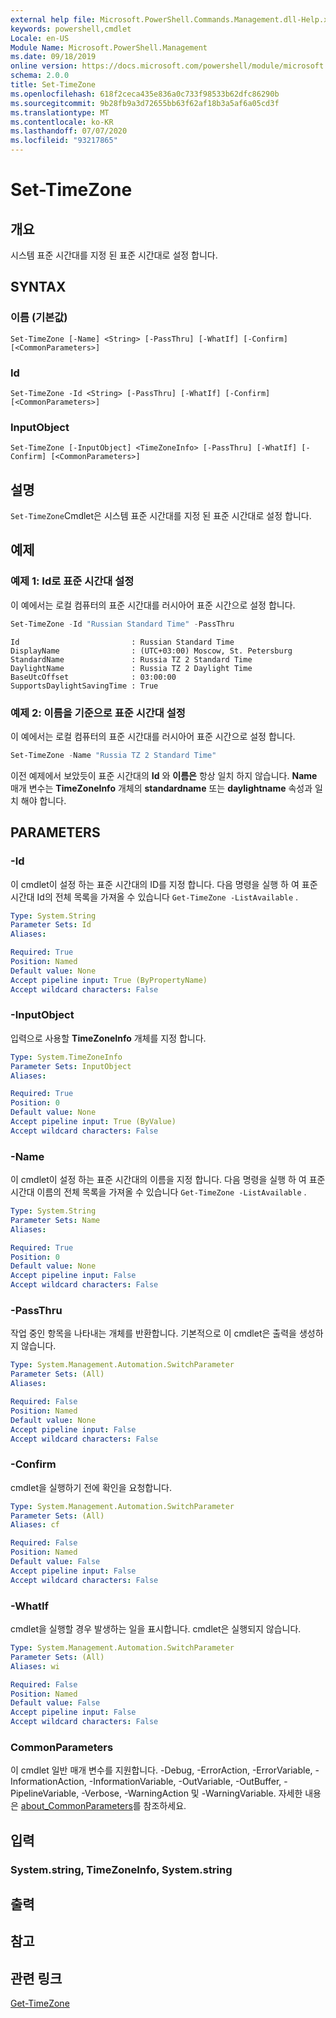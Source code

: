 ```yaml
---
external help file: Microsoft.PowerShell.Commands.Management.dll-Help.xml
keywords: powershell,cmdlet
Locale: en-US
Module Name: Microsoft.PowerShell.Management
ms.date: 09/18/2019
online version: https://docs.microsoft.com/powershell/module/microsoft.powershell.management/set-timezone?view=powershell-7.1&WT.mc_id=ps-gethelp
schema: 2.0.0
title: Set-TimeZone
ms.openlocfilehash: 618f2ceca435e836a0c733f98533b62dfc86290b
ms.sourcegitcommit: 9b28fb9a3d72655bb63f62af18b3a5af6a05cd3f
ms.translationtype: MT
ms.contentlocale: ko-KR
ms.lasthandoff: 07/07/2020
ms.locfileid: "93217865"
---
```

# Set-TimeZone

## 개요
시스템 표준 시간대를 지정 된 표준 시간대로 설정 합니다.

## SYNTAX

### 이름 (기본값)

```
Set-TimeZone [-Name] <String> [-PassThru] [-WhatIf] [-Confirm] [<CommonParameters>]
```

### Id

```
Set-TimeZone -Id <String> [-PassThru] [-WhatIf] [-Confirm] [<CommonParameters>]
```

### InputObject

```
Set-TimeZone [-InputObject] <TimeZoneInfo> [-PassThru] [-WhatIf] [-Confirm] [<CommonParameters>]
```

## 설명

`Set-TimeZone`Cmdlet은 시스템 표준 시간대를 지정 된 표준 시간대로 설정 합니다.

## 예제

### 예제 1: Id로 표준 시간대 설정

이 예에서는 로컬 컴퓨터의 표준 시간대를 러시아어 표준 시간으로 설정 합니다.

```powershell
Set-TimeZone -Id "Russian Standard Time" -PassThru
```

```Output
Id                         : Russian Standard Time
DisplayName                : (UTC+03:00) Moscow, St. Petersburg
StandardName               : Russia TZ 2 Standard Time
DaylightName               : Russia TZ 2 Daylight Time
BaseUtcOffset              : 03:00:00
SupportsDaylightSavingTime : True
```

### 예제 2: 이름을 기준으로 표준 시간대 설정

이 예에서는 로컬 컴퓨터의 표준 시간대를 러시아어 표준 시간으로 설정 합니다.

```powershell
Set-TimeZone -Name "Russia TZ 2 Standard Time"
```

이전 예제에서 보았듯이 표준 시간대의 **Id** 와 **이름은** 항상 일치 하지 않습니다.
**Name** 매개 변수는 **TimeZoneInfo** 개체의 **standardname** 또는 **daylightname** 속성과 일치 해야 합니다.

## PARAMETERS

### -Id

이 cmdlet이 설정 하는 표준 시간대의 ID를 지정 합니다. 다음 명령을 실행 하 여 표준 시간대 Id의 전체 목록을 가져올 수 있습니다 `Get-TimeZone -ListAvailable` .

```yaml
Type: System.String
Parameter Sets: Id
Aliases:

Required: True
Position: Named
Default value: None
Accept pipeline input: True (ByPropertyName)
Accept wildcard characters: False
```

### -InputObject

입력으로 사용할 **TimeZoneInfo** 개체를 지정 합니다.

```yaml
Type: System.TimeZoneInfo
Parameter Sets: InputObject
Aliases:

Required: True
Position: 0
Default value: None
Accept pipeline input: True (ByValue)
Accept wildcard characters: False
```

### -Name

이 cmdlet이 설정 하는 표준 시간대의 이름을 지정 합니다. 다음 명령을 실행 하 여 표준 시간대 이름의 전체 목록을 가져올 수 있습니다 `Get-TimeZone -ListAvailable` .

```yaml
Type: System.String
Parameter Sets: Name
Aliases:

Required: True
Position: 0
Default value: None
Accept pipeline input: False
Accept wildcard characters: False
```

### -PassThru

작업 중인 항목을 나타내는 개체를 반환합니다. 기본적으로 이 cmdlet은 출력을 생성하지 않습니다.

```yaml
Type: System.Management.Automation.SwitchParameter
Parameter Sets: (All)
Aliases:

Required: False
Position: Named
Default value: None
Accept pipeline input: False
Accept wildcard characters: False
```

### -Confirm

cmdlet을 실행하기 전에 확인을 요청합니다.

```yaml
Type: System.Management.Automation.SwitchParameter
Parameter Sets: (All)
Aliases: cf

Required: False
Position: Named
Default value: False
Accept pipeline input: False
Accept wildcard characters: False
```

### -WhatIf

cmdlet을 실행할 경우 발생하는 일을 표시합니다. cmdlet은 실행되지 않습니다.

```yaml
Type: System.Management.Automation.SwitchParameter
Parameter Sets: (All)
Aliases: wi

Required: False
Position: Named
Default value: False
Accept pipeline input: False
Accept wildcard characters: False
```

### CommonParameters

이 cmdlet 일반 매개 변수를 지원합니다. -Debug, -ErrorAction, -ErrorVariable, -InformationAction, -InformationVariable, -OutVariable, -OutBuffer, -PipelineVariable, -Verbose, -WarningAction 및 -WarningVariable. 자세한 내용은 [about_CommonParameters](https://go.microsoft.com/fwlink/?LinkID=113216)를 참조하세요.

## 입력

### System.string, TimeZoneInfo, System.string

## 출력

## 참고

## 관련 링크

[Get-TimeZone](Get-TimeZone.md)


